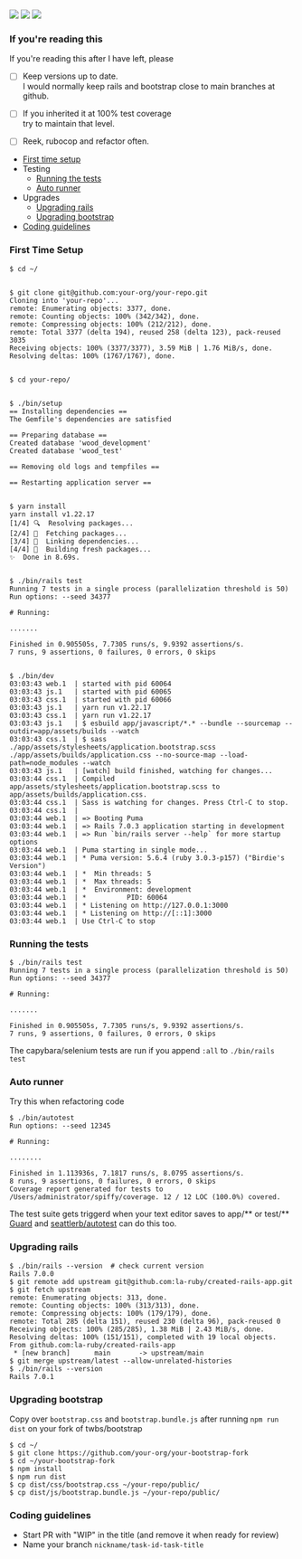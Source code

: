 
<br>

![](https://img.shields.io/github/stars/la-ruby/created-rails-app.svg) ![](https://img.shields.io/github/forks/la-ruby/created-rails-app.svg) ![](https://img.shields.io/github/issues/la-ruby/created-rails-app.svg)


### If you're reading this

If you're reading this after I have left, please

- [ ] Keep versions up to date.<br>
      I would normally keep rails and bootstrap close to main branches at github.
- [ ] If you inherited it at 100% test coverage<br>
      try to maintain that level.
- [ ] Reek, rubocop and refactor often.


<!-- TOC depthFrom:1 depthTo:6 withLinks:1 orderedList:0 -->

- [First time setup](#first-time-setup)
- Testing
	- [Running the tests](#running-the-tests)
	- [Auto runner](#auto-runner)
- Upgrades
	- [Upgrading rails](#upgrading-rails)
	- [Upgrading bootstrap](#upgrading-bootstrap)
- [Coding guidelines](#coding-guidelines)

<!-- /TOC -->


### First Time Setup

```
$ cd ~/


$ git clone git@github.com:your-org/your-repo.git
Cloning into 'your-repo'...
remote: Enumerating objects: 3377, done.
remote: Counting objects: 100% (342/342), done.
remote: Compressing objects: 100% (212/212), done.
remote: Total 3377 (delta 194), reused 258 (delta 123), pack-reused 3035
Receiving objects: 100% (3377/3377), 3.59 MiB | 1.76 MiB/s, done.
Resolving deltas: 100% (1767/1767), done.


$ cd your-repo/


$ ./bin/setup
== Installing dependencies ==
The Gemfile's dependencies are satisfied

== Preparing database ==
Created database 'wood_development'
Created database 'wood_test'

== Removing old logs and tempfiles ==

== Restarting application server ==


$ yarn install
yarn install v1.22.17
[1/4] 🔍  Resolving packages...
[2/4] 🚚  Fetching packages...
[3/4] 🔗  Linking dependencies...
[4/4] 🔨  Building fresh packages...
✨  Done in 8.69s.


$ ./bin/rails test
Running 7 tests in a single process (parallelization threshold is 50)
Run options: --seed 34377

# Running:

.......

Finished in 0.905505s, 7.7305 runs/s, 9.9392 assertions/s.
7 runs, 9 assertions, 0 failures, 0 errors, 0 skips


$ ./bin/dev
03:03:43 web.1  | started with pid 60064
03:03:43 js.1   | started with pid 60065
03:03:43 css.1  | started with pid 60066
03:03:43 js.1   | yarn run v1.22.17
03:03:43 css.1  | yarn run v1.22.17
03:03:43 js.1   | $ esbuild app/javascript/*.* --bundle --sourcemap --outdir=app/assets/builds --watch
03:03:43 css.1  | $ sass ./app/assets/stylesheets/application.bootstrap.scss ./app/assets/builds/application.css --no-source-map --load-path=node_modules --watch
03:03:43 js.1   | [watch] build finished, watching for changes...
03:03:44 css.1  | Compiled app/assets/stylesheets/application.bootstrap.scss to app/assets/builds/application.css.
03:03:44 css.1  | Sass is watching for changes. Press Ctrl-C to stop.
03:03:44 css.1  | 
03:03:44 web.1  | => Booting Puma
03:03:44 web.1  | => Rails 7.0.3 application starting in development 
03:03:44 web.1  | => Run `bin/rails server --help` for more startup options
03:03:44 web.1  | Puma starting in single mode...
03:03:44 web.1  | * Puma version: 5.6.4 (ruby 3.0.3-p157) ("Birdie's Version")
03:03:44 web.1  | *  Min threads: 5
03:03:44 web.1  | *  Max threads: 5
03:03:44 web.1  | *  Environment: development
03:03:44 web.1  | *          PID: 60064
03:03:44 web.1  | * Listening on http://127.0.0.1:3000
03:03:44 web.1  | * Listening on http://[::1]:3000
03:03:44 web.1  | Use Ctrl-C to stop
```


### Running the tests

```
$ ./bin/rails test
Running 7 tests in a single process (parallelization threshold is 50)
Run options: --seed 34377

# Running:

.......

Finished in 0.905505s, 7.7305 runs/s, 9.9392 assertions/s.
7 runs, 9 assertions, 0 failures, 0 errors, 0 skips
```

The capybara/selenium tests are run if you append `:all` to `./bin/rails test`


### Auto runner

Try this when refactoring code

```
$ ./bin/autotest
Run options: --seed 12345

# Running:

........

Finished in 1.113936s, 7.1817 runs/s, 8.0795 assertions/s.
8 runs, 9 assertions, 0 failures, 0 errors, 0 skips
Coverage report generated for tests to /Users/administrator/spiffy/coverage. 12 / 12 LOC (100.0%) covered.
```

The test suite gets triggerd when your text editor saves to app/** or test/** <br>
[Guard](https://github.com/guard/guard) and [seattlerb/autotest](https://github.com/seattlerb/autotest) can do this too.


### Upgrading rails

```
$ ./bin/rails --version  # check current version
Rails 7.0.0
$ git remote add upstream git@github.com:la-ruby/created-rails-app.git
$ git fetch upstream
remote: Enumerating objects: 313, done.
remote: Counting objects: 100% (313/313), done.
remote: Compressing objects: 100% (179/179), done.
remote: Total 285 (delta 151), reused 230 (delta 96), pack-reused 0
Receiving objects: 100% (285/285), 1.38 MiB | 2.43 MiB/s, done.
Resolving deltas: 100% (151/151), completed with 19 local objects.
From github.com:la-ruby/created-rails-app
 * [new branch]      main       -> upstream/main
$ git merge upstream/latest --allow-unrelated-histories
$ ./bin/rails --version
Rails 7.0.1
```

### Upgrading bootstrap

Copy over `bootstrap.css` and `bootstrap.bundle.js` after running `npm run dist` on your fork of twbs/bootstrap

```
$ cd ~/
$ git clone https://github.com/your-org/your-bootstrap-fork
$ cd ~/your-bootstrap-fork
$ npm install
$ npm run dist
$ cp dist/css/bootstrap.css ~/your-repo/public/
$ cp dist/js/bootstrap.bundle.js ~/your-repo/public/
```


### Coding guidelines

* Start PR with "WIP" in the title (and remove it when ready for review)
* Name your branch `nickname/task-id-task-title`
